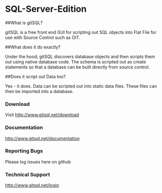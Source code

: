 # SQL-Server-Edition

##What is gitSQL?

gitSQL is a free front end GUI for scripting out SQL objects into Flat File for use with Source Control such as GIT.

##What does it do exactly?

Under the hood; gitSQL discovers database objects and then scripts them out using native database code. The schema is scripted out as create statements so that a database can be built directly from source control.

##Does it script out Data too?

Yes - it does. Data can be scripted out into static data files. These files can then be imported into a database.

### Download
Visit http://www.gitsql.net/download

### Documentation
http://www.gitsql.net/documentation

### Reporting Bugs
Please log issues here on github

### Technical Support
http://www.gitsql.net/login


